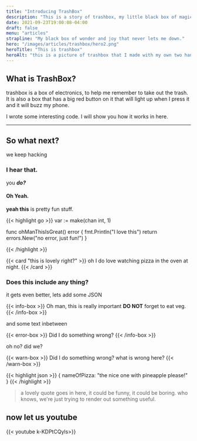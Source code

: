 ```yaml
---
title: "Introducing TrashBox"
description: "This is a story of trashbox, my little black box of magic that makes me happy."
date: 2021-09-23T19:00:08-04:00
draft: false
menu: "articles"
strapline: "My black box of wonder and joy that never lets me down."
hero: "/images/articles/trashbox/hero2.png"
heroTitle: "This is trashbox"
heroAlt: "this is a picture of trashbox that I made with my own two hands!"
---
```


## What is TrashBox?

trashbox is a box of electronics, to help me remember to take out the trash. It is also a box that has a big red button on it that will light up when I press it and it will buzz my phone. 

I wrote some interesting code. I will show you how it works in here. 

---

## So what next?

we keep hacking

### I hear that.

you **_do?_**

#### Oh Yeah.

**yeah this** is pretty fun stuff.


{{< highlight go >}}
var := make(chan int, 1)

func ohManThisIsGreat() error {
    fmt.Println("I love this")
    return errors.New("no error, just fun!")
}

{{< /highlight >}}

{{< card "this is lovely right?" >}}
oh I do love watching pizza in the oven at night.
{{< /card >}}

### Does this include any thing?
it gets even better, lets add some JSON

{{< info-box >}}
Oh man, this is really important **DO NOT** forget to eat veg.
{{< /info-box >}}

and some text inbetween

{{< error-box >}}
Did I do something wrong?
{{< /info-box >}}

oh no? did we? 

{{< warn-box >}}
Did I do something wrong? what is wrong here?
{{< /warn-box >}}

{{< highlight json >}}
{
    nameOfPizza: "the nice one with pineapple please!"
}
{{< /highlight >}}


> a lovely quote goes in here, it could be funny, it could be boring.
who knows, we're just trying to render out something useful.



## now let us youtube

{{< youtube k-KDPtCQyls>}}

